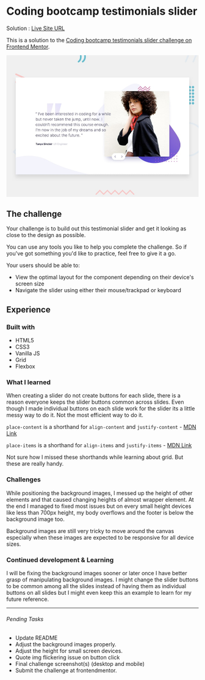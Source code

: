 #  Coding bootcamp testimonials slider

Solution : [Live Site URL](https://frontend-mentor-challenges-ecru.vercel.app/coding-bootcamp-testimonials-slider/)

This is a solution to the [Coding bootcamp testimonials slider challenge on Frontend Mentor](https://www.frontendmentor.io/challenges/coding-bootcamp-testimonials-slider-4FNyLA8JL).

![Design preview for the Coding bootcamp testimonials slider coding challenge](./design/desktop-preview.jpg)

## The challenge

Your challenge is to build out this testimonial slider and get it looking as close to the design as possible.

You can use any tools you like to help you complete the challenge. So if you've got something you'd like to practice, feel free to give it a go.

Your users should be able to: 

- View the optimal layout for the component depending on their device's screen size
- Navigate the slider using either their mouse/trackpad or keyboard


## Experience

### Built with
- HTML5
- CSS3
- Vanilla JS
- Grid
- Flexbox

### What I learned

When creating a slider do not create buttons for each slide, there is a reason everyone keeps the slider buttons common across slides. Even though I made individual buttons on each slide work for the slider its a little messy way to do it. Not the most efficient way to do it. 

`place-content` is a shorthand for `align-content` and `justify-content` - [MDN Link](https://developer.mozilla.org/en-US/docs/Web/CSS/place-content)

`place-items`  is a shorthand for `align-items` and `justify-items`  - [MDN Link](https://developer.mozilla.org/en-US/docs/Web/CSS/place-items)

Not sure how I missed these shorthands while learning about grid. But these are really handy. 

### Challenges

While positioning the background images, I messed up the height of other elements and that caused changing heights of almost wrapper element. At the end I managed to fixed most issues but on every small height devices like less than 700px height, my body overflows and the footer is below the background image too. 

Background images are still very tricky to move around the canvas especially when these images are expected to be responsive for all device sizes. 

### Continued development  & Learning

I will be fixing the background images sooner or later once I have better  grasp of manipulating background images. I might change the slider buttons to be common among all the slides instead of having them as individual buttons on all slides but I might even keep this an example to learn for my future reference. 
 
---

###### Pending Tasks 

- Update README
- Adjust the background images properly. 
- Adjust the height for small screen devices.
- Quote img flickering issue on button click
- Final challenge screenshot(s) (desktop and mobile)
- Submit the challenge at frontendmentor.